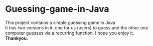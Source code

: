 # Guessing-game-in-Java <br>
This project contains a simple guessing game in Java <br>
It has two versions in it, one for us (users) to guess and the other one computer guesses via a recurring function.
I hope you enjoy it. <br>
<b> Thankyou. </b>
